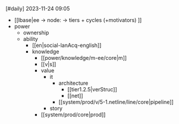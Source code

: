 [#daily]
2023-11-24
09:05

- [[lbase|ee -> node: -> tiers + cycles (+motivators) ]]
- power
	- ownership
	- ability
		- [[en|social-lanAcq-english]]
		- knowledge
			- [[power/knowledge/m-ee/core|m]]
			- [[v|s]]
			- value
				- it
					- architecture
						- [[tier1.2.5|verStruc]]
						- [[net]]
					- [[system/prod/v/5-1.netline/line/core|pipeline]]
				- story
			- [[system/prod/core|prod]]
